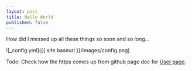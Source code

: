 ```yaml
---
layout: post
title: Hello World
published: false
---
```


How did I messed up all these things so soon and so long...

![_config.yml]({{ site.baseurl }}/images/config.png)

Todo: Check how the https comes up from github page doc for [User page](https://sennaq.github.io).

